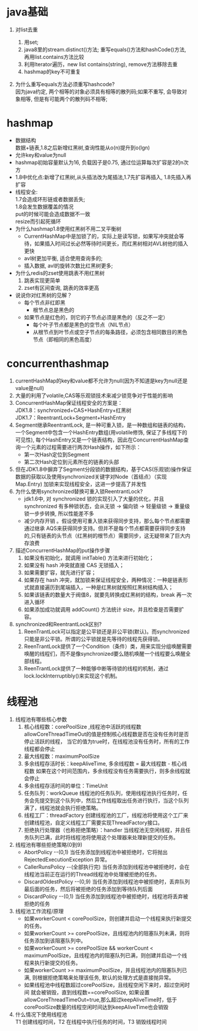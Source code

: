 # java基础
1. 对list<String>去重
    1. 用set;
    2. java8里的stream.distinct()方法;
       重写equals()方法和hashCode()方法, 再用list.contains方法比较
    3. 利用Iterator遍历，new list contains(string), remove方法移除去重
    4. hashmap的key不可重复

2. 为什么重写equals方法必须重写hashcode?  
   因为java约定, 两个相等的对象必须具有相等的散列码;如果不重写, 会导致对象相等, 但是有可能两个的散列码不相等;
   
# hashmap
- 数据结构  
  数据+链表,1.8之后新增红黑树,查询性能从o(n)提升到o(lgn)
- 允许key和value为null
- hashmap初始容量默认为16, 负载因子是0.75, 通过位运算每次扩容是2的n次方
- 1.8中优化点:新增了红黑树,从头插法改为尾插法,1.7先扩容再插入, 1.8先插入再扩容
- 线程安全:  
  1.7会造成环形链或者数据丢失;  
  1.8会发生数据覆盖的情况  
  put的时候可能会造成数据不一致  
  resize而引起死循环
- 为什么hashmap1.8使用红黑树不用二叉平衡树
    - CurrentHashMap中是加锁了的，实际上是读写锁，如果写冲突就会等待，如果插入时间过长必然等待时间更长，而红黑树相对AVL树他的插入更快
    - avl树更加平衡, 适合使用查询多的;
    - 插入数据, avl的旋转次数比红黑树更多;
- 为什么redis的zset使用跳表不用红黑树
    1. 跳表实现更简单
    2. zset有区间查询, 跳表的效率更高
- 说说你对红黑树的见解？
    - 每个节点非红即黑
        - 根节点总是黑色的
    - 如果节点是红色的，则它的子节点必须是黑色的（反之不一定）
        - 每个叶子节点都是黑色的空节点（NIL节点）
        - 从根节点到叶节点或空子节点的每条路径，必须包含相同数目的黑色节点（即相同的黑色高度）


# concurrenthashmap
1. currentHashMap的key和value都不允许为null(因为不知道是key为null还是value是null)
1. 大量的利用了volatile,CAS等乐观锁技术来减少锁竞争对于性能的影响
2. ConcurrentHashMap保证线程安全的方案是：  
   JDK1.8：synchronized+CAS+HashEntry+红黑树  
   JDK1.7：ReentrantLock+Segment+HashEntry
3. Segment继承ReentrantLock, 是一种可重入锁，是一种数组和链表的结构，一个Segment中包含一个HashEntry数组(用volatile修饰, 保证了多线程下的可见性), 每个HashEntry又是一个链表结构，因此在ConcurrentHashMap查询一个元素的过程需要进行两次Hash操作，如下所示：
    - 第一次Hash定位到Segment
    - 第二次Hash定位到元素所在的链表的头部
4. 但在JDK1.8中摒弃了Segment分段锁的数据结构，基于CAS(乐观锁)操作保证数据的获取以及使用synchronized关键字对Node（首结点）（实现 Map.Entry) 加锁来实现线程安全，这进一步提高了并发性
5. 为什么使用synchronized替换可重入锁ReentrantLock?
    - jdk1.6中, 对 synchronized 锁的实现引入了大量的优化，并且 synchronized 有多种锁状态，会从无锁 -> 偏向锁 -> 轻量级锁 -> 重量级锁一步步转换, 所以性能差不多
    - 减少内存开销 。假设使用可重入锁来获得同步支持，那么每个节点都需要通过继承 AQS来获得同步支持。但并不是每个节点都需要获得同步支持的,只有链表的头节点（红黑树的根节点）需要同步，这无疑带来了巨大内存浪费
5. 描述ConcurrentHashMap的put操作步骤
    1. 如果没有初始化，就调用 initTable() 方法来进行初始化；
    2. 如果没有 hash 冲突就直接 CAS 无锁插入；
    3. 如果需要扩容，就先进行扩容；
    4. 如果存在 hash 冲突，就加锁来保证线程安全，两种情况：一种是链表形式就直接遍历到尾端插入，一种是红黑树就按照红黑树结构插入；
    5. 如果该链表的数量大于阀值8，就要先转换成红黑树的结构，break 再一次进入循环
    6. 如果添加成功就调用 addCount() 方法统计 size，并且检查是否需要扩容。
6. synchronized和ReentrantLock区别?
    1. ReenTrantLock可以指定是公平锁还是非公平锁(默认)。而synchronized只能是非公平锁。所谓的公平锁就是先等待的线程先获得锁。
    2. ReenTrantLock提供了一个Condition（条件）类，用来实现分组唤醒需要唤醒的线程们，而不是像synchronized要么随机唤醒一个线程要么唤醒全部线程。
    3. ReenTrantLock提供了一种能够中断等待锁的线程的机制，通过lock.lockInterruptibly()来实现这个机制。



# 线程池
1. 线程池有哪些核心参数
    1. 核心线程数：corePoolSize ,线程池中活跃的线程数  
       allowCoreThreadTimeOut的值是控制核心线程数是否在没有任务时是否停止活跃的线程，
       当它的值为true时，在线程池没有任务时，所有的工作线程都会停止
    2. 最大线程数：maximumPoolSize
    3. 多余线程存活时长：keepAliveTime, 多余线程数 = 最大线程数 - 核心线程数
       如果在这个时间范围内，多余线程没有任务需要执行，则多余线程就会停止
    4. 多余线程存活时间的单位：TimeUnit
    5. 任务队列：workQueue
       线程池的任务队列，使用线程池执行任务时，任务会先提交到这个队列中，然后工作线程取出任务进行执行，当这个队列满了，线程池就会执行拒绝策略。
    6. 线程工厂：threadFactory
       创建线程池的工厂，线程池将使用这个工厂来创建线程池，自定义线程工厂需要实现ThreadFactory接口。
    7. 拒绝执行处理器（也称拒绝策略）：handler
       当线程池无空闲线程，并且任务队列已满，此时将线程池将使用这个处理器来处理新提交的任务。
2. 线程池有哪些拒绝策略(0到9)
    - AbortPolicy         --(0,1) 当任务添加到线程池中被拒绝时，它将抛出 RejectedExecutionException 异常。
    - CallerRunsPolicy    --(全部执行完) 当任务添加到线程池中被拒绝时，会在线程池当前正在运行的Thread线程池中处理被拒绝的任务。
    - DiscardOldestPolicy --(0,9) 当任务添加到线程池中被拒绝时，丢弃队列最后面的任务，然后将被拒绝的任务添加到等待队列后面
    - DiscardPolicy       --(0,1) 当任务添加到线程池中被拒绝时，线程池将丢弃被拒绝的任务
3. 线程池工作流程/原理
    - 如果workerCount < corePoolSize，则创建并启动一个线程来执行新提交的任务。
    - 如果workerCount >= corePoolSize，且线程池内的阻塞队列未满，则将任务添加到该阻塞队列中。
    - 如果workerCount >= corePoolSize && workerCount < maximumPoolSize，且线程池内的阻塞队列已满，则创建并启动一个线程来执行新提交的任务。
    - 如果workerCount >= maximumPoolSize，并且线程池内的阻塞队列已满, 则根据拒绝策略来处理该任务, 默认的处理方式是直接抛异常。
    - 如果线程池中线程数超过corePoolSize，且线程空闲下来时，超过空闲时间 就会被销毁，直到线程数==corePoolSize, 如果设置allowCoreThreadTimeOut=true,那么超过keepAliveTime时，低于corePoolSize数量的线程空闲时间达到keepAliveTime也会销毁
4. 什么情况下使用线程池  
   T1 创建线程时间，T2 在线程中执行任务的时间，T3 销毁线程时间


